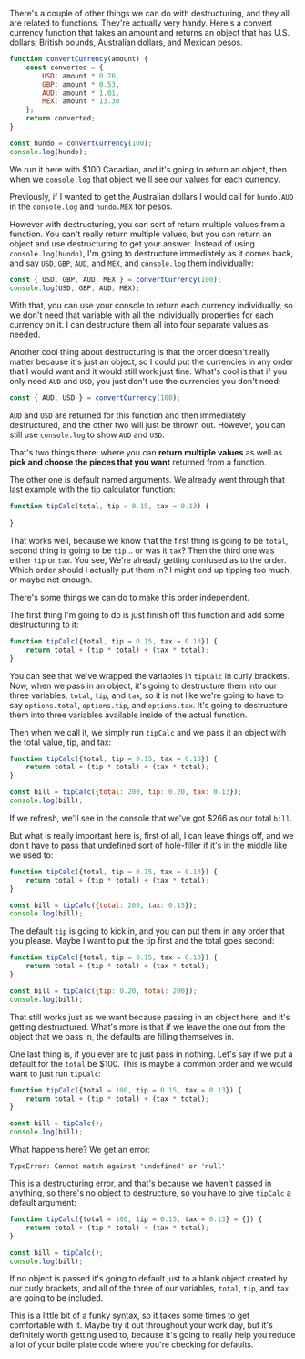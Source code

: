 There's a couple of other things we can do with destructuring, and they all are related to functions. They're actually very handy. 
Here's a convert currency function that takes an amount and returns an object that has U.S. dollars, British pounds, Australian dollars, and Mexican pesos. 


```js
function convertCurrency(amount) {
    const converted = {
        USD: amount * 0.76,
        GBP: amount * 0.53,
        AUD: amount * 1.01,
        MEX: amount * 13.30
    };
    return converted;
}

const hundo = convertCurrency(100);
console.log(hundo);
```


We run it here with $100 Canadian, and it's going to return an object, then when we `console.log` that object we'll see our values for each currency. 

Previously, if I wanted to get the Australian dollars I would call for `hundo.AUD` in the `console.log` and `hundo.MEX` for pesos. 

However with destructuring, you can sort of return multiple values from a function. You can't really return multiple values, but you can return an object and use destructuring to get your answer. Instead of using `console.log(hundo)`, I'm going to destructure immediately as it comes back, and say `USD`, `GBP`, `AUD`, and `MEX`, and `console.log` them individually:
 
```js
const { USD, GBP, AUD, MEX } = convertCurrency(100);
console.log(USD, GBP, AUD, MEX);
```
 
With that, you can use your console to return each currency individually, so we don't need that variable with all the individually properties for each currency on it. I can destructure them all into four separate values as needed.

Another cool thing about destructuring is that the order doesn't really matter because it's just an object, so I could put the currencies in any order that I would want and it would still work just fine. What's cool is that if you only need `AUD` and `USD`, you just don't use the currencies you don't need:

```js
const { AUD, USD } = convertCurrency(100);
```

`AUD` and `USD` are returned for this function and then immediately destructured, and the other two will just be thrown out. However, you can still use `console.log` to show `AUD` and `USD`.

That's two things there: where you can **return multiple values** as well as **pick and choose the pieces that you want** returned from a function. 


The other one is default named arguments. We already went through that last example with the tip calculator function:

```js
function tipCalc(total, tip = 0.15, tax = 0.13) {
    
}
```

That works well, because we know that the first thing is going to be `total`, second thing is going to be `tip`... or was it `tax`? Then the third one was either `tip` or `tax`. You see, We're already getting confused as to the order. Which order should I actually put them in? I might end up tipping too much, or maybe not enough.

There's some things we can do to make this order independent. 

The first thing I'm going to do is just finish off this function and add some destructuring to it:

```js
function tipCalc({total, tip = 0.15, tax = 0.13}) {
    return total + (tip * total) + (tax * total);
}
```

You can see that we've wrapped the variables in `tipCalc` in curly brackets. Now, when we pass in an object, it's going to destructure them into our three variables, `total`, `tip`, and `tax`, so it is not like we're going to have to say `options.total`, `options.tip`, and `options.tax`. It's going to destructure them into three variables available inside of the actual function. 

Then when we call it, we simply run `tipCalc` and we pass it an object with the total value, tip, and tax:

```js
function tipCalc({total, tip = 0.15, tax = 0.13}) {
    return total + (tip * total) + (tax * total);
}

const bill = tipCalc({total: 200, tip: 0.20, tax: 0.13});
console.log(bill);
```

If we refresh, we'll see in the console that we've got $266 as our total `bill`.

But what is really important here is, first of all, I can leave things off, and we don't have to pass that undefined sort of hole-filler if it's in the middle like we used to:

```js
function tipCalc({total, tip = 0.15, tax = 0.13}) {
    return total + (tip * total) + (tax * total);
}

const bill = tipCalc({total: 200, tax: 0.13});
console.log(bill);
```

The default `tip` is going to kick in, and you can put them in any order that you please. Maybe I want to put the tip first and the total goes second:

```js
function tipCalc({total, tip = 0.15, tax = 0.13}) {
    return total + (tip * total) + (tax * total);
}

const bill = tipCalc({tip: 0.20, total: 200});
console.log(bill);
```

That still works just as we want because passing in an object here, and it's getting destructured. What's more is that if we leave the one out from the object that we pass in, the defaults are filling themselves in. 

One last thing is, if you ever are to just pass in nothing. Let's say if we put a default for the `total` be $100. This is maybe a common order and we would want to just run `tipCalc`:

```js
function tipCalc({total = 100, tip = 0.15, tax = 0.13}) {
    return total + (tip * total) + (tax * total);
}

const bill = tipCalc();
console.log(bill);
```

What happens here? We get an error: 

`TypeError: Cannot match against 'undefined' or 'null'`

This is a destructuring error, and that's because we haven't passed in anything, so there's no object to destructure, so you have to give `tipCalc` a default argument:

```js
function tipCalc({total = 100, tip = 0.15, tax = 0.13} = {}) {
    return total + (tip * total) + (tax * total);
}

const bill = tipCalc();
console.log(bill);
```


If no object is passed it's going to default just to a blank object created by our curly brackets, and all of the three of our variables, `total`, `tip`, and `tax` are going to be included.

This is a little bit of a funky syntax, so it takes some times to get comfortable with it. Maybe try it out throughout your work day, but it's definitely worth getting used to, because it's going to really help you reduce a lot of your boilerplate code where you're checking for defaults.